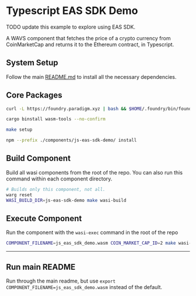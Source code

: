 # Typescript EAS SDK Demo

TODO update this example to explore using EAS SDK.

A WAVS component that fetches the price of a crypto currency from CoinMarketCap and returns it to the Ethereum contract, in Typescript.

## System Setup

Follow the main [README.md](../../README.md) to install all the necessary dependencies.

## Core Packages

```bash docci-if-not-installed="cast"
curl -L https://foundry.paradigm.xyz | bash && $HOME/.foundry/bin/foundryup
```

```bash docci-if-not-installed="wasm-tools"
cargo binstall wasm-tools --no-confirm
```

```bash
make setup
```

```bash
npm --prefix ./components/js-eas-sdk-demo/ install
```

## Build Component

Build all wasi components from the root of the repo. You can also run this command within each component directory.

```bash docci-output-contains="Successfully written"
# Builds only this component, not all.
warg reset
WASI_BUILD_DIR=js-eas-sdk-demo make wasi-build
```

## Execute Component

Run the component with the `wasi-exec` command in the root of the repo

```bash docci-output-contains="LTC"
COMPONENT_FILENAME=js_eas_sdk_demo.wasm COIN_MARKET_CAP_ID=2 make wasi-exec
```

---

## Run main README

Run through the main readme, but use `export COMPONENT_FILENAME=js_eas_sdk_demo.wasm` instead of the default.
